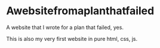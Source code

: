 # Awebsitefromaplanthatfailed
A website that I wrote for a plan that failed, yes.

This is also my very first website in pure html, css, js.
